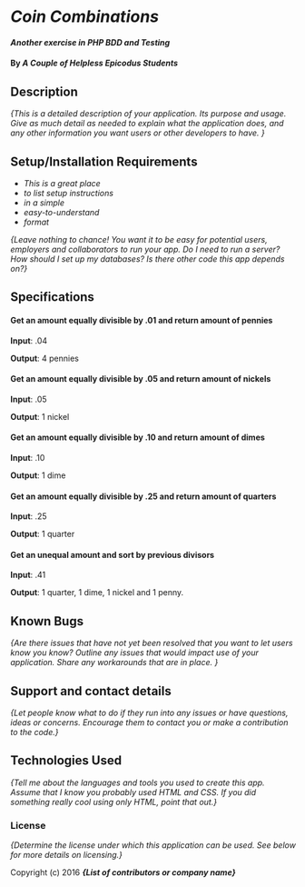 # _Coin Combinations_

#### _Another exercise in PHP BDD and Testing_

#### By _**A Couple of Helpless Epicodus Students**_

## Description

_{This is a detailed description of your application. Its purpose and usage.  Give as much detail as needed to explain what the application does, and any other information you want users or other developers to have. }_

## Setup/Installation Requirements

* _This is a great place_
* _to list setup instructions_
* _in a simple_
* _easy-to-understand_
* _format_

_{Leave nothing to chance! You want it to be easy for potential users, employers and collaborators to run your app. Do I need to run a server? How should I set up my databases? Is there other code this app depends on?}_

## Specifications

#### Get an amount equally divisible by .01 and return amount of pennies ####
__Input__: .04

__Output__: 4 pennies

#### Get an amount equally divisible by .05 and return amount of nickels  ####
__Input__: .05

__Output__: 1 nickel


#### Get an amount equally divisible by .10 and return amount of dimes ####
__Input__: .10

__Output__: 1 dime


#### Get an amount equally divisible by .25 and return amount of quarters  ####
__Input__: .25

__Output__: 1 quarter


#### Get an unequal amount and sort by previous divisors ####
__Input__: .41

__Output__: 1 quarter, 1 dime, 1 nickel and 1 penny.





## Known Bugs

_{Are there issues that have not yet been resolved that you want to let users know you know?  Outline any issues that would impact use of your application.  Share any workarounds that are in place. }_

## Support and contact details

_{Let people know what to do if they run into any issues or have questions, ideas or concerns.  Encourage them to contact you or make a contribution to the code.}_

## Technologies Used

_{Tell me about the languages and tools you used to create this app. Assume that I know you probably used HTML and CSS. If you did something really cool using only HTML, point that out.}_

### License

*{Determine the license under which this application can be used.  See below for more details on licensing.}*

Copyright (c) 2016 **_{List of contributors or company name}_**